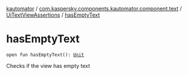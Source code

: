 [kautomator](../../index.md) / [com.kaspersky.components.kautomator.component.text](../index.md) / [UiTextViewAssertions](index.md) / [hasEmptyText](./has-empty-text.md)

# hasEmptyText

`open fun hasEmptyText(): `[`Unit`](https://kotlinlang.org/api/latest/jvm/stdlib/kotlin/-unit/index.html)

Checks if the view has empty text

